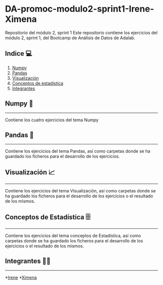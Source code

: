 # DA-promoc-modulo2-sprint1-Irene-Ximena
Repositorio del módulo 2, sprint 1
Este repositorio contiene los ejercicios del módulo 2, sprint 1, del Bootcamp de Análisis de Datos de Adalab.


## Indice 	:computer:

1. [Numpy](#Tema1)
2. [Pandas](#Tema2)
3. [Visualización](#Tema3)
4. [Conceptos de estadística](#Tema4)
5. [Integrantes](#integrantes)

## Numpy :abacus:
***

Contiene los cuatro ejercicios del tema Numpy

## Pandas :panda_face:
***

Contiene los ejercicios del tema Pandas, así como carpetas donde se ha guardado los ficheros para el desarrollo de los ejercicios.
            

## Visualización :chart_with_upwards_trend:
***
Contiene los ejercicios del tema Visualización, así como carpetas donde se ha guardado los ficheros para el desarrollo de los ejercicios o el resultado de los mismos.

## Conceptos de Estadística :file_cabinet:
***
Contiene los ejercicios del tema conceptos de Estadística, así como carpetas donde se ha guardado los ficheros para el desarrollo de los ejercicios o el resultado de los mismos.

## Integrantes :woman::woman:
***
  *[Irene](https://github.com/ipowersrodriguez)
  *[Ximena](https://github.com/XimenaPTM)



